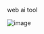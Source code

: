 web ai tool 

![image](https://github.com/user-attachments/assets/a4fc4d5f-8e43-4141-b759-65f2bb6977ed)

